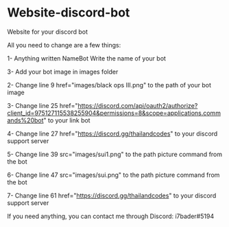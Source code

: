 # Website-discord-bot
Website for your discord bot 


All you need to change are a few things:

1- Anything written NameBot Write the name of your bot

3- Add your bot image in images folder

2- Change line 9 href="images/black ops III.png" to the path of your bot image

3- Change line 25 href="https://discord.com/api/oauth2/authorize?client_id=975127115538255904&permissions=8&scope=applications.commands%20bot" to your link bot

4- Change line 27 href="https://discord.gg/thailandcodes" to your discord support server 

5- Change line 39 src="images/sui1.png" to the path picture command from the bot

6- Change line 47 src="images/sui.png" to the path picture command from the bot

7- Change line 61 href="https://discord.gg/thailandcodes" to your discord support server 



If you need anything, you can contact me through Discord: i7bader#5194
